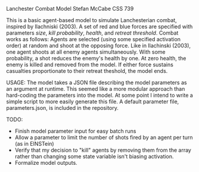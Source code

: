 Lanchester Combat Model
Stefan McCabe
CSS 739

This is a basic agent-based model to simulate Lanchesterian combat, inspired by Ilachniski (2003). A set of red and blue forces are specified with parameters *size*, *kill probability*, *health*, and *retreat threshold*. Combat works as follows: Agents are selected (using some specified activation order) at random and shoot at the opposing force. Like in Ilachinski (2003), one agent shoots at all enemy agents simultaneously.  With some probability, a shot reduces the enemy's health by one. At zero health, the enemy is killed and removed from the model.  If either force sustains casualties proportionate to their retreat theshold, the model ends. 

USAGE: The model takes a JSON file describing the model parameters as an argument at runtime. This seemed like a more modular approach than hard-coding the parameters into the model.  At some point I intend to write a simple script to more easily generate this file. A default parameter file, parameters.json, is included in the repository. 


TODO: 
- Finish model parameter input for easy batch runs
- Allow a parameter to limit the number of shots fired by an agent per turn (as in EINSTein)
- Verify that my decision to "kill" agents by removing them from the array rather than changing some state variable isn't biasing activation.
- Formalize model outputs.
